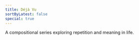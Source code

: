 ```yaml
---
title: Déjà Vu
sortByLatest: false
special: true
---
```


A compositional series exploring repetition and meaning in life.
